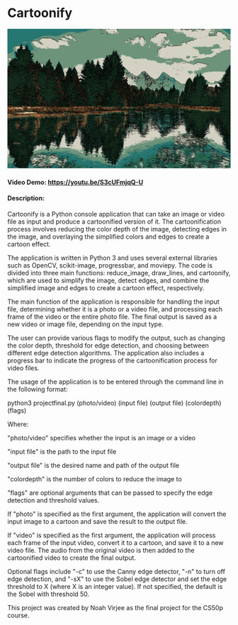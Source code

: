 # Cartoonify

![image](https://github.com/blucardin/cartoonify/blob/0eb2b040f14a9f3a0150a865b8e2566fbe06bc86/treesOutput40.png?raw=true)

#### Video Demo:  https://youtu.be/S3cUFmjqQ-U
#### Description: 
Cartoonify is a Python console application that can take an image or video file as input and produce a cartoonified version of it. The cartoonification process involves reducing the color depth of the image, detecting edges in the image, and overlaying the simplified colors and edges to create a cartoon effect.

The application is written in Python 3 and uses several external libraries such as OpenCV, scikit-image, progressbar, and moviepy. The code is divided into three main functions: reduce_image, draw_lines, and cartoonify, which are used to simplify the image, detect edges, and combine the simplified image and edges to create a cartoon effect, respectively.

The main function of the application is responsible for handling the input file, determining whether it is a photo or a video file, and processing each frame of the video or the entire photo file. The final output is saved as a new video or image file, depending on the input type.

The user can provide various flags to modify the output, such as changing the color depth, threshold for edge detection, and choosing between different edge detection algorithms. The application also includes a progress bar to indicate the progress of the cartoonification process for video files.

The usage of the application is to be entered through the command line in the following format:

python3 projectfinal.py (photo/video) (input file) (output file) (colordepth) (flags)

Where:

"photo/video" specifies whether the input is an image or a video

"input file" is the path to the input file

"output file" is the desired name and path of the output file

"colordepth" is the number of colors to reduce the image to

"flags" are optional arguments that can be passed to specify the edge detection and threshold values.

If "photo" is specified as the first argument, the application will convert the input image to a cartoon and save the result to the output file.

If "video" is specified as the first argument, the application will process each frame of the input video, convert it to a cartoon, and save it to a new video file. The audio from the original video is then added to the cartoonified video to create the final output.

Optional flags include "-c" to use the Canny edge detector, "-n" to turn off edge detection, and "-sX" to use the Sobel edge detector and set the edge threshold to X (where X is an integer value). If not specified, the default is the Sobel with threshold 50.


This project was created by Noah Virjee as the final project for the CS50p course. 

